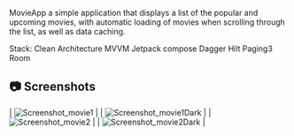 MovieApp a simple application that displays a list of the popular and upcoming movies, with automatic loading of movies when scrolling through the list, as well as data caching.

Stack: 
Clean Architecture
MVVM
Jetpack compose
Dagger Hilt
Paging3
Room

## :camera: Screenshots


| ![Screenshot_movie1](https://github.com/karagulov23/MoviesApp/assets/62842649/c7b43c39-3330-45fe-9da6-1444330ad3fe) |
| ![Screenshot_movie1Dark](https://github.com/karagulov23/MoviesApp/assets/62842649/c2e13f92-a077-4bbc-92e2-b2be3abbf5c4) |
| ![Screenshot_movie2](https://github.com/karagulov23/MoviesApp/assets/62842649/70de6ffa-db0a-4ff8-9a15-3b99354956de) |
| ![Screenshot_movie2Dark](https://github.com/karagulov23/MoviesApp/assets/62842649/167acd2f-b891-448c-9446-c347508b2a4d) |
